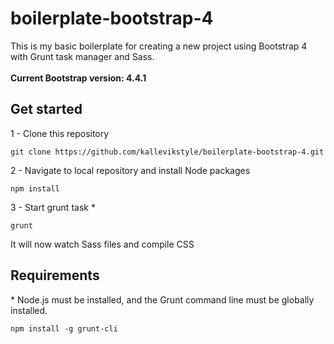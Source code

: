 # boilerplate-bootstrap-4

This is my basic boilerplate for creating a new project using Bootstrap 4 with Grunt task manager and Sass.<br><br>
**Current Bootstrap version: 4.4.1**


## Get started
1 - Clone this repository
```
git clone https://github.com/kallevikstyle/boilerplate-bootstrap-4.git
```

2 - Navigate to local repository and install Node packages
```
npm install
```

3 - Start grunt task \*
```
grunt
```
It will now watch Sass files and compile CSS

## Requirements
\* Node.js must be installed, and the Grunt command line must be globally installed.
```
npm install -g grunt-cli
```
